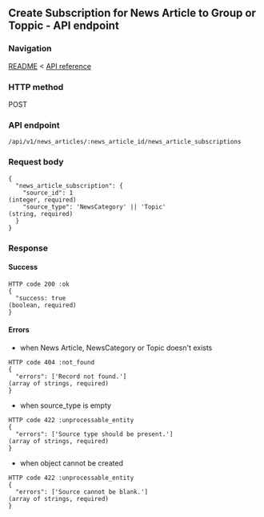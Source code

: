 ## Create Subscription for News Article to Group or Toppic - API endpoint

### Navigation
[README](../../../../README.md)
<
[API reference](../../../api_reference.md)

### HTTP method
POST

### API endpoint
`/api/v1/news_articles/:news_article_id/news_article_subscriptions`

### Request body
```
{
  "news_article_subscription": {
    "source_id": 1                                                              (integer, required)
    "source_type": 'NewsCategory' || 'Topic'                                    (string, required)
  }
}
```

### Response
#### Success
```
HTTP code 200 :ok
{
  "success: true                                                                (boolean, required)
}
```

#### Errors
- when News Article, NewsCategory or Topic doesn't exists
```
HTTP code 404 :not_found
{
  "errors": ['Record not found.']                                               (array of strings, required)
}
```

- when source_type is empty
```
HTTP code 422 :unprocessable_entity
{
  "errors": ['Source type should be present.']                                  (array of strings, required)
}
```

- when object cannot be created
```
HTTP code 422 :unprocessable_entity
{
  "errors": ['Source cannot be blank.']                                         (array of strings, required)
}
```
